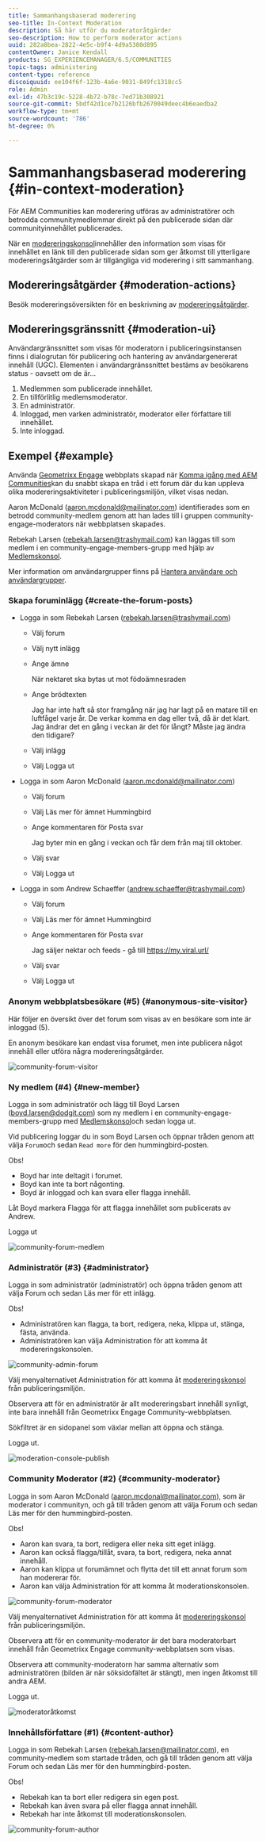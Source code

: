 ```yaml
---
title: Sammanhangsbaserad moderering
seo-title: In-Context Moderation
description: Så här utför du moderatoråtgärder
seo-description: How to perform moderator actions
uuid: 282a8bea-2822-4e5c-b9f4-4d9a5380d895
contentOwner: Janice Kendall
products: SG_EXPERIENCEMANAGER/6.5/COMMUNITIES
topic-tags: administering
content-type: reference
discoiquuid: ee104f6f-123b-4a6e-9031-849fc1318cc5
role: Admin
exl-id: 47b3c19c-5228-4b72-b78c-7ed71b308921
source-git-commit: 5bdf42d1ce7b2126bfb2670049deec4b6eaedba2
workflow-type: tm+mt
source-wordcount: '786'
ht-degree: 0%

---
```


# Sammanhangsbaserad moderering {#in-context-moderation}

För AEM Communities kan moderering utföras av administratörer och betrodda communitymedlemmar direkt på den publicerade sidan där communityinnehållet publicerades.

När en [modereringskonsol](moderation.md)innehåller den information som visas för innehållet en länk till den publicerade sidan som ger åtkomst till ytterligare modereringsåtgärder som är tillgängliga vid moderering i sitt sammanhang.

## Modereringsåtgärder {#moderation-actions}

Besök modereringsöversikten för en beskrivning av [modereringsåtgärder](moderate-ugc.md#moderation-actions).

## Modereringsgränssnitt {#moderation-ui}

Användargränssnittet som visas för moderatorn i publiceringsinstansen finns i dialogrutan för publicering och hantering av användargenererat innehåll (UGC). Elementen i användargränssnittet bestäms av besökarens status - oavsett om de är...

1. Medlemmen som publicerade innehållet.
1. En tillförlitlig medlemsmoderator.
1. En administratör.
1. Inloggad, men varken administratör, moderator eller författare till innehållet.
1. Inte inloggad.

## Exempel {#example}

Använda [Geometrixx Engage](http://localhost:4503/content/sites/engage/en.html) webbplats skapad när [Komma igång med AEM Communities](getting-started.md)kan du snabbt skapa en tråd i ett forum där du kan uppleva olika modereringsaktiviteter i publiceringsmiljön, vilket visas nedan.

Aaron McDonald (aaron.mcdonald@mailinator.com) identifierades som en betrodd community-medlem genom att han lades till i gruppen community-engage-moderators när webbplatsen skapades.

Rebekah Larsen (rebekah.larsen@trashymail.com) kan läggas till som medlem i en community-engage-members-grupp med hjälp av [Medlemskonsol](members.md).

Mer information om användargrupper finns på [Hantera användare och användargrupper](users.md).

### Skapa foruminlägg {#create-the-forum-posts}

* Logga in som Rebekah Larsen (rebekah.larsen@trashymail.com)

   * Välj forum
   * Välj nytt inlägg
   * Ange ämne

     När nektaret ska bytas ut mot födoämnesraden

   * Ange brödtexten

     Jag har inte haft så stor framgång när jag har lagt på en matare till en luftfågel varje år. De verkar komma en dag eller två, då är det klart. Jag ändrar det en gång i veckan är det för långt? Måste jag ändra den tidigare?

   * Välj inlägg
   * Välj Logga ut

* Logga in som Aaron McDonald (aaron.mcdonald@mailinator.com)

   * Välj forum
   * Välj Läs mer för ämnet Hummingbird
   * Ange kommentaren för Posta svar

     Jag byter min en gång i veckan och får dem från maj till oktober.

   * Välj svar
   * Välj Logga ut

* Logga in som Andrew Schaeffer (andrew.schaeffer@trashymail.com)

   * Välj forum
   * Välj Läs mer för ämnet Hummingbird
   * Ange kommentaren för Posta svar

     Jag säljer nektar och feeds - gå till https://my.viral.url/

   * Välj svar
   * Välj Logga ut

### Anonym webbplatsbesökare (#5) {#anonymous-site-visitor}

Här följer en översikt över det forum som visas av en besökare som inte är inloggad (5).

En anonym besökare kan endast visa forumet, men inte publicera något innehåll eller utföra några modereringsåtgärder.

![community-forum-visitor](assets/community-forum-visitor.png)

### Ny medlem (#4) {#new-member}

Logga in som administratör och lägg till Boyd Larsen (boyd.larsen@dodgit.com) som ny medlem i en community-engage-members-grupp med [Medlemskonsol](members.md)och sedan logga ut.

Vid publicering loggar du in som Boyd Larsen och öppnar tråden genom att välja `Forum`och sedan `Read more` för den hummingbird-posten.

Obs!

* Boyd har inte deltagit i forumet.
* Boyd kan inte ta bort någonting.
* Boyd är inloggad och kan svara eller flagga innehåll.

Låt Boyd markera Flagga för att flagga innehållet som publicerats av Andrew.

Logga ut

![community-forum-medlem](assets/community-forum-member.png)

### Administratör (#3) {#administrator}

Logga in som administratör (administratör) och öppna tråden genom att välja Forum och sedan Läs mer för ett inlägg.

Obs!

* Administratören kan flagga, ta bort, redigera, neka, klippa ut, stänga, fästa, använda.
* Administratören kan välja Administration för att komma åt modereringskonsolen.

![community-admin-forum](assets/community-admin-forum.png)

Välj menyalternativet Administration för att komma åt [modereringskonsol](moderation.md) från publiceringsmiljön.

Observera att för en administratör är allt modereringsbart innehåll synligt, inte bara innehåll från Geometrixx Engage Community-webbplatsen.

Sökfiltret är en sidopanel som växlar mellan att öppna och stänga.

Logga ut.

![moderation-console-publish](assets/moderation-console-publish.png)

### Community Moderator (#2) {#community-moderator}

Logga in som Aaron McDonald (aaron.mcdonal@mailinator.com), som är moderator i communityn, och gå till tråden genom att välja Forum och sedan Läs mer för den hummingbird-posten.

Obs!

* Aaron kan svara, ta bort, redigera eller neka sitt eget inlägg.
* Aaron kan också flagga/tillåt, svara, ta bort, redigera, neka annat innehåll.
* Aaron kan klippa ut forumämnet och flytta det till ett annat forum som han modererar för.
* Aaron kan välja Administration för att komma åt moderationskonsolen.

![community-forum-moderator](assets/community-forum-moderator.png)

Välj menyalternativet Administration för att komma åt [modereringskonsol](moderation.md) från publiceringsmiljön.

Observera att för en community-moderator är det bara moderatorbart innehåll från Geometrixx Engage community-webbplatsen som visas.

Observera att community-moderatorn har samma alternativ som administratören (bilden är när söksidofältet är stängt), men ingen åtkomst till andra AEM.

Logga ut.

![moderatoråtkomst](assets/moderator-access.png)

### Innehållsförfattare (#1) {#content-author}

Logga in som Rebekah Larsen (rebekah.larsen@mailinator.com), en community-medlem som startade tråden, och gå till tråden genom att välja Forum och sedan Läs mer för den hummingbird-posten.

Obs!

* Rebekah kan ta bort eller redigera sin egen post.
* Rebekah kan även svara på eller flagga annat innehåll.
* Rebekah har inte åtkomst till moderationskonsolen.

![community-forum-author](assets/community-forum-author.png)
